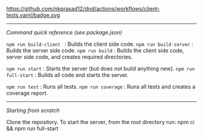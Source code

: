 https://github.com/nkprasad12/dnd/actions/workflows/client-tests.yaml/badge.svg

***

*Command quick reference (see package.json)* 

`npm run build-client `  :    Builds the client side code.
`npm run build-server`   :    Builds the server side code.
`npm run build`          :    Builds the client side code, server side code, and creates required directories.

`npm run start`          :    Starts the server (but does not build anything new).
`npm run full-start`     :    Builds all code and starts the server.

`npm run test`           :    Runs all tests.
`npm run coverage`       :    Runs all tests and creates a coverage report.

***

*Starting from scratch* 

Clone the repository. To start the server, from the root directory run:
npm ci && npm run full-start
